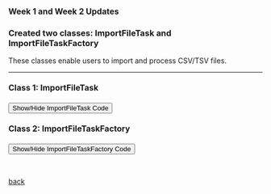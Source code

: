 ## Week 1 and Week 2 Updates

### Created two classes: ImportFileTask and ImportFileTaskFactory

These classes enable users to import and process CSV/TSV files.

 * * *


<html>
<head>
  <style>
    .panel {
      display: none;
      background-color: #f1f1f1;
      padding: 10px;
      margin-top: 10px;
      font-size: 14px;  <!-- Updated font-size -->
      width: 800px;
    }
    h2 {
      font-size: 16px;
      margin-top: 20px;
      margin-bottom: 20px;
    }
    .panel-button {
      margin-bottom: 20px;
    }
  </style>
</head>
	
<body>
  <h2>Class 1: ImportFileTask</h2>
  <!-- Updated button label -->
  <button onclick="togglePanel('ImportFileTask')">Show/Hide ImportFileTask Code</button> 
  <div class="panel" id="ImportFileTask">
    <pre>
		  
	/*
	 * This class represents a task for importing a CSV file and processing it into a JSON array.
	* 
	 * The CSV file is read and parsed into a list of string arrays, where each array represents a row in the CSV file.
	 * The task then creates a JSON array where each JSON object corresponds to a row in the CSV file.
	* The JSON array is then set in the MGGManager
	 *
	* The task also provides options to display the JSON data in a panel and to write the JSON data to a file.
	 * 
	*/
			
			
	public class ImportFileTask extends AbstractTask {
			   
	final CySwingApplication swingApplication;
	final CyApplicationManager cyApplicationManager;
			    
			    private final MGGManager mggManager;
			    
			    private String filePath;
			    
			    private JSONObject jsonObject;
			    
			    
			    /*
				 * @Tunable(description="Take back the network from Microbetag",
				 * longDescription="Send the JSON array that was created by the imported CSV to the microbetag server to get back the network."
				 * , tooltip="If checked, the JSON will be sent to the server", gravity=3.0)
				 * public boolean sendToServer = true;
				 */
			    
			    @Tunable(description = "Display Data", groups = { "Display Settings" }, tooltip="If checked, the Data will be displayed in a panel")
			    public boolean showJSONInPanel = true;
			    
			    @Tunable(description="Write JSON to file",groups = { "Create File Settings" },tooltip="If checked, a new JSON file will be created in the same path as the original 		file",exampleStringValue="true")
			   public boolean writeToFile = true;  
			    
			    @Tunable(description="Choose input type", groups={"Input Settings"}, gravity=1.0, required=true)
			    public ListSingleSelection<String> input = new ListSingleSelection<>("abundance_table", "network");
			
			    @Tunable(description="Choose taxonomy Database", groups={"Input Settings"}, gravity=2.0, required=true)
			    public ListSingleSelection<String> taxonomy = new ListSingleSelection<>("gtdb", "dada2", "qiime2");
			    
			    @Tunable(description="PhenDB", longDescription="Choose whether to use PhenDB.", groups={"Input Settings"}, gravity=3.0, exampleStringValue="True, False", required=true)
			    public boolean phenDB;
			
			    @Tunable(description="FAPROTAX", longDescription="Choose whether to use FAPROTAX.", groups={"Input Settings"}, gravity=4.0, exampleStringValue="True, False", required=true)
			    public boolean faproTax;
			
			    @Tunable(description="NetCooperate", longDescription="Choose whether to use NetCooperate.", groups={"Input Settings"}, gravity=5.0, exampleStringValue="True, False", required=true)
			    public boolean netCooperate;
			
			    @Tunable(description="NetCmpt", longDescription="Choose whether to use NetCmpt.", groups={"Input Settings"}, gravity=6.0, exampleStringValue="True, False", required=true)
			    public boolean netCmpt;
			
			    @Tunable(description="Pathway Complementarity", longDescription="Choose whether to use pathway complementarity.", groups={"Input Settings"}, gravity=7.0, exampleStringValue="True, False", required=true)
			    public boolean pathwayComplementarity;
			    
			 
			    /**
			     * Constructor for the ImportFileTask class.
			     * 
			     * @param cytoscapeDesktopService The CySwingApplication service, which provides access to Cytoscape desktop components.
			     * @param cyApplicationManager2 The CyApplicationManager service, which provides access to the current network and view.
			     * @param filePath The path of the CSV file to import.
			     * 
			     */
			    
			    public ImportFileTask(String filePath,MGGManager mggManager) {
			    	
			    	this.swingApplication = mggManager.getService(CySwingApplication.class);
			        this.cyApplicationManager = mggManager.getService(CyApplicationManager.class);
			        this.filePath = filePath;
			        this.mggManager = mggManager;
			               
			    }
			    
			  
			    @Override
			    public void run(TaskMonitor taskMonitor) {
			    	taskMonitor.setTitle("Importing File");
			        taskMonitor.setStatusMessage("Reading file");
			
			        try {
			        	
			            // Call CSVReader from Utils to parse the TSV/CSV file with tab delimiter
			            List<String[]> csvData = CSVReader.readCSV(taskMonitor, filePath);
			            
			            // Find the headers(the first row that has more than 1 columns)
			            String[] headers = null;
			            for (int i = 0; i < csvData.size(); i++) {
			                String[] row = csvData.get(i);
			                if (row.length > 1) {
			                    headers = row;
			                    csvData.remove(i);  // remove the header row
			                    break;
					            }
					        }
					        
			            taskMonitor.setStatusMessage("Processing data");
			
			
			            // Create JSONArray to hold the JSONObjects
			            
				        JSONArray jsonArray = new JSONArray();
				        
				        
				        JSONArray header = new JSONArray();
				        
				        for (String hdr:headers) {
				        	header.add(hdr);
				        }
				        
				        jsonArray.add(header);
				        
				        
				        // Iterate each row of CSV 
				        for (String[] values : csvData) {
				            // Skip rows with only one column
				            if (values.length <= 1) {
				                continue;
				            }
				            
				            JSONArray row=new JSONArray();
				            	
				            for (String value:values) {
				            	row.add(value);
				            }
			
				            jsonArray.add(row);
				            
				        }
				         
				     // Create a new JSONObject
				        JSONObject jsonObject = new JSONObject();
			
				        // Add the jsonArray to the jsonObject
				        jsonObject.put("data", jsonArray);
			
				        // Create a new JSONArray for the input parameters
				        JSONArray inputParameters = new JSONArray();
				        inputParameters.add(input.getSelectedValue());
				        inputParameters.add(taxonomy.getSelectedValue());
				        inputParameters.add(phenDB);
				        inputParameters.add(faproTax);
				        inputParameters.add(netCooperate);
				        inputParameters.add(netCmpt);
				        inputParameters.add(pathwayComplementarity);
			
				        // Add the input parameters to the jsonObject
				        jsonObject.put("inputParameters", inputParameters);
				        
				  
				        
				        // Set the JSON array in the MGGManager
			            mggManager.setJsonObject(jsonObject);
			            
			          
			            taskMonitor.setStatusMessage("Displaying data in panel");
			
			          
			            if (writeToFile) {
			            	try {
			            	String jsonFilePath = filePath + ".json";
			                FileWriter writer = new FileWriter(jsonFilePath);
			                writer.write(jsonArray.toJSONString());
			                writer.close();
			            } catch (IOException e) {
			                taskMonitor.showMessage(TaskMonitor.Level.ERROR, "Error while writing the file: " + e.getMessage());
			                e.printStackTrace();
			            }
			            }
			            
			            
						  // Show the JSON data in a panel if showJSONInPanel 
			            if (showJSONInPanel) {
			                SwingUtilities.invokeLater(() -> showDataInPanel(jsonObject));
			            }
						 
				        
			            taskMonitor.setProgress(1.0);
			            taskMonitor.setStatusMessage("Finished processing  file.");
			            
			                                   
			            
			            
			        } catch (IOException e) {
			            taskMonitor.showMessage(TaskMonitor.Level.ERROR, " Error while processing the file: " + e.getMessage());
			            e.printStackTrace();
			               
			        }}
			    
			    
			   
			        
			        private void showDataInPanel(JSONObject jsonObject) {
					    //JSONDisplayPanel panel = new JSONDisplayPanel(mggManager, jsonObject);
					    JsonResultPanel panel = new JsonResultPanel(mggManager, jsonObject);
					    mggManager.registerService(panel, CytoPanelComponent.class, new Properties());
					    
						/*
						 * JFrame frame = new JFrame("OTU/ASV Data");
						 * frame.setDefaultCloseOperation(JFrame.DISPOSE_ON_CLOSE);
						 * frame.getContentPane().add(panel); frame.pack(); frame.setVisible(true);
						 */	/**
		 * This class represents a task for importing a CSV file and processing it into a JSON array.
		 * 
		 * The CSV file is read and parsed into a list of string arrays, where each array represents a row in the CSV file.
		 * The task then creates a JSON array where each JSON object corresponds to a row in the CSV file.
		* The JSON array is then set in the MGGManager
		 *
		 * The task also provides options to display the JSON data in a panel and to write the JSON data to a file.
		 * 
		 */
			
			
			public class ImportFileTask extends AbstractTask {
			   
			    final CySwingApplication swingApplication;
			    final CyApplicationManager cyApplicationManager;
			    
			    private final MGGManager mggManager;
			    
			    private String filePath;
			    
			    private JSONObject jsonObject;
			    
			    
			    /*
				 * @Tunable(description="Take back the network from Microbetag",
				 * longDescription="Send the JSON array that was created by the imported CSV to the microbetag server to get back the network."
				 * , tooltip="If checked, the JSON will be sent to the server", gravity=3.0)
				 * public boolean sendToServer = true;
				 */
			    
			    @Tunable(description = "Display Data", groups = { "Display Settings" }, tooltip="If checked, the Data will be displayed in a panel")
			    public boolean showJSONInPanel = true;
			    
			    @Tunable(description="Write JSON to file",groups = { "Create File Settings" },tooltip="If checked, a new JSON file will be created in the same path as the original 		file",exampleStringValue="true")
			   public boolean writeToFile = true;  
			    
			    @Tunable(description="Choose input type", groups={"Input Settings"}, gravity=1.0, required=true)
			    public ListSingleSelection<String> input = new ListSingleSelection<>("abundance_table", "network");
			
			    @Tunable(description="Choose taxonomy Database", groups={"Input Settings"}, gravity=2.0, required=true)
			    public ListSingleSelection<String> taxonomy = new ListSingleSelection<>("gtdb", "dada2", "qiime2");
			    
			    @Tunable(description="PhenDB", longDescription="Choose whether to use PhenDB.", groups={"Input Settings"}, gravity=3.0, exampleStringValue="True, False", required=true)
			    public boolean phenDB;
			
			    @Tunable(description="FAPROTAX", longDescription="Choose whether to use FAPROTAX.", groups={"Input Settings"}, gravity=4.0, exampleStringValue="True, False", required=true)
			    public boolean faproTax;
			
			    @Tunable(description="NetCooperate", longDescription="Choose whether to use NetCooperate.", groups={"Input Settings"}, gravity=5.0, exampleStringValue="True, False", required=true)
			    public boolean netCooperate;
			
			    @Tunable(description="NetCmpt", longDescription="Choose whether to use NetCmpt.", groups={"Input Settings"}, gravity=6.0, exampleStringValue="True, False", required=true)
			    public boolean netCmpt;
			
			    @Tunable(description="Pathway Complementarity", longDescription="Choose whether to use pathway complementarity.", groups={"Input Settings"}, gravity=7.0, exampleStringValue="True, False", required=true)
			    public boolean pathwayComplementarity;
			    
			 
			    /**
			     * Constructor for the ImportFileTask class.
			     * 
			     * @param cytoscapeDesktopService The CySwingApplication service, which provides access to Cytoscape desktop components.
			     * @param cyApplicationManager2 The CyApplicationManager service, which provides access to the current network and view.
			     * @param filePath The path of the CSV file to import.
			     * 
			     */
			    
			    public ImportFileTask(String filePath,MGGManager mggManager) {
			    	
			    	this.swingApplication = mggManager.getService(CySwingApplication.class);
			        this.cyApplicationManager = mggManager.getService(CyApplicationManager.class);
			        this.filePath = filePath;
			        this.mggManager = mggManager;
			               
			    }
			    
			  
			    @Override
			    public void run(TaskMonitor taskMonitor) {
			    	taskMonitor.setTitle("Importing File");
			        taskMonitor.setStatusMessage("Reading file");
			
			        try {
			        	
			            // Call CSVReader from Utils to parse the TSV/CSV file with tab delimiter
			            List<String[]> csvData = CSVReader.readCSV(taskMonitor, filePath);
			            
			            // Find the headers(the first row that has more than 1 columns)
			            String[] headers = null;
			            for (int i = 0; i < csvData.size(); i++) {
			                String[] row = csvData.get(i);
			                if (row.length > 1) {
			                    headers = row;
			                    csvData.remove(i);  // remove the header row
			                    break;
					            }
					        }
					        
			            taskMonitor.setStatusMessage("Processing data");
			
			
			            // Create JSONArray to hold the JSONObjects
			            
				        JSONArray jsonArray = new JSONArray();
				        
				        
				        JSONArray header = new JSONArray();
				        
				        for (String hdr:headers) {
				        	header.add(hdr);
				        }
				        
				        jsonArray.add(header);
				        
				        
				        // Iterate each row of CSV 
				        for (String[] values : csvData) {
				            // Skip rows with only one column
				            if (values.length <= 1) {
				                continue;
				            }
				            
				            JSONArray row=new JSONArray();
				            	
				            for (String value:values) {
				            	row.add(value);
				            }
			
				            jsonArray.add(row);
				            
				        }
				         
				     // Create a new JSONObject
				        JSONObject jsonObject = new JSONObject();
			
				        // Add the jsonArray to the jsonObject
				        jsonObject.put("data", jsonArray);
			
				        // Create a new JSONArray for the input parameters
				        JSONArray inputParameters = new JSONArray();
				        inputParameters.add(input.getSelectedValue());
				        inputParameters.add(taxonomy.getSelectedValue());
				        inputParameters.add(phenDB);
				        inputParameters.add(faproTax);
				        inputParameters.add(netCooperate);
				        inputParameters.add(netCmpt);
				        inputParameters.add(pathwayComplementarity);
			
				        // Add the input parameters to the jsonObject
				        jsonObject.put("inputParameters", inputParameters);
				        
				  
				        
				        // Set the JSON array in the MGGManager
			            mggManager.setJsonObject(jsonObject);
			            
			          
			            taskMonitor.setStatusMessage("Displaying data in panel");
			
			          
			            if (writeToFile) {
			            	try {
			            	String jsonFilePath = filePath + ".json";
			                FileWriter writer = new FileWriter(jsonFilePath);
			                writer.write(jsonArray.toJSONString());
			                writer.close();
			            } catch (IOException e) {
			                taskMonitor.showMessage(TaskMonitor.Level.ERROR, "Error while writing the file: " + e.getMessage());
			                e.printStackTrace();
			            }
			            }
			            
			            
						  // Show the JSON data in a panel if showJSONInPanel 
			            if (showJSONInPanel) {
			                SwingUtilities.invokeLater(() -> showDataInPanel(jsonObject));
			            }
						 
				        
			            taskMonitor.setProgress(1.0);
			            taskMonitor.setStatusMessage("Finished processing  file.");
			            
			                                   
			            
			            
			        } catch (IOException e) {
			            taskMonitor.showMessage(TaskMonitor.Level.ERROR, " Error while processing the file: " + e.getMessage());
			            e.printStackTrace();
			               
			        }}
			    
			    
			   
			        
			        private void showDataInPanel(JSONObject jsonObject) {
					    //JSONDisplayPanel panel = new JSONDisplayPanel(mggManager, jsonObject);
					    JsonResultPanel panel = new JsonResultPanel(mggManager, jsonObject);
					    mggManager.registerService(panel, CytoPanelComponent.class, new Properties());
					    
						/*
						 * JFrame frame = new JFrame("OTU/ASV Data");
						 * frame.setDefaultCloseOperation(JFrame.DISPOSE_ON_CLOSE);
						 * frame.getContentPane().add(panel); frame.pack(); frame.setVisible(true);
						 */
			    }
 	
       
       </pre>
  </div>

  
 <h2>Class 2: ImportFileTaskFactory</h2>
  <!-- Updated button label -->
  <button onclick="togglePanel('ImportFileTaskFactory')">Show/Hide ImportFileTaskFactory Code</button>
  <div class="panel" id="ImportFileTaskFactory">
      <pre>

			
	public class ImportFileTaskFactory implements TaskFactory {
		    
		private final MGGManager mggManager;
		public ImportFileTaskFactory(MGGManager mggManager) {
		this.mggManager=mggManager;
		    }
		
		    
			@Override
		    public TaskIterator createTaskIterator() {
				  // Use a JFileChooser to get the file path
			    JFileChooser fileChooser = new JFileChooser();
			    int option = fileChooser.showOpenDialog(null);
			    if (option == JFileChooser.APPROVE_OPTION) {
			        File selectedFile = fileChooser.getSelectedFile();
			        String filePath = selectedFile.getAbsolutePath();
		
			        return new TaskIterator(new ImportFileTask(filePath, mggManager));
			    } else if (option == JFileChooser.CANCEL_OPTION) {
			        // User cancelled the file selection, return an empty TaskIterator
			        return new TaskIterator();
			    } else {
			        // An error occurred or no file was selected
			        String errorMessage = "Error selecting file";
			        // You can display an error message or handle the error in any other way appropriate for your application
			        JOptionPane.showMessageDialog(null, errorMessage, "Error", JOptionPane.ERROR_MESSAGE);
			        // Return an empty TaskIterator or any other appropriate error handling
			        return new TaskIterator();
			    }
			}
			
		
		    @Override
		    public boolean isReady() {  
		        return true;
		    }
		}
		}
	

    </pre>
  </div>

  <script>
    // Updated JS function to toggle the panel and update the button label
    function togglePanel(panelId) {
      var panel = document.getElementById(panelId);
      var button = event.target;
      if (panel.style.display === "none") {
        panel.style.display = "block";
        button.innerHTML = "Hide " + panelId + " Code";
      } else {
        panel.style.display = "none";
        button.innerHTML = "Show " + panelId + " Code";
      }
    }
  </script>
</body>
</html>

	    
<br> <!-- Add an empty line -->

[back](./)
